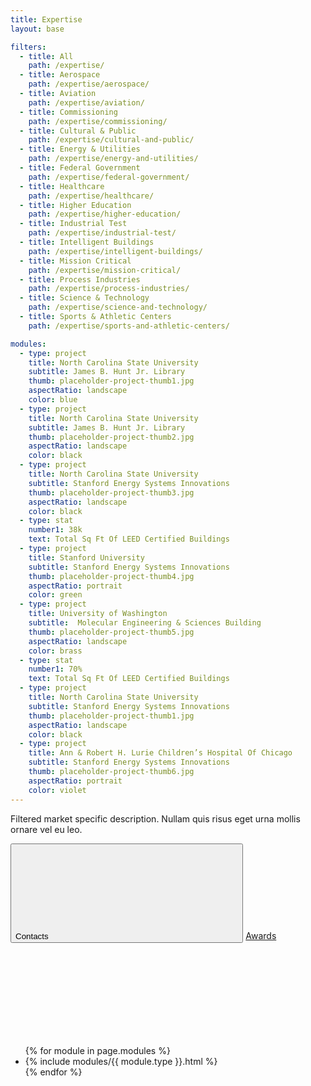 ```yaml
---
title: Expertise
layout: base

filters:
  - title: All
    path: /expertise/
  - title: Aerospace
    path: /expertise/aerospace/
  - title: Aviation
    path: /expertise/aviation/
  - title: Commissioning
    path: /expertise/commissioning/
  - title: Cultural & Public
    path: /expertise/cultural-and-public/
  - title: Energy & Utilities
    path: /expertise/energy-and-utilities/
  - title: Federal Government
    path: /expertise/federal-government/
  - title: Healthcare
    path: /expertise/healthcare/
  - title: Higher Education
    path: /expertise/higher-education/
  - title: Industrial Test
    path: /expertise/industrial-test/
  - title: Intelligent Buildings
    path: /expertise/intelligent-buildings/
  - title: Mission Critical
    path: /expertise/mission-critical/
  - title: Process Industries
    path: /expertise/process-industries/
  - title: Science & Technology
    path: /expertise/science-and-technology/
  - title: Sports & Athletic Centers
    path: /expertise/sports-and-athletic-centers/

modules:
  - type: project
    title: North Carolina State University
    subtitle: James B. Hunt Jr. Library
    thumb: placeholder-project-thumb1.jpg 
    aspectRatio: landscape 
    color: blue
  - type: project
    title: North Carolina State University
    subtitle: James B. Hunt Jr. Library
    thumb: placeholder-project-thumb2.jpg
    aspectRatio: landscape 
    color: black
  - type: project
    title: North Carolina State University
    subtitle: Stanford Energy Systems Innovations
    thumb: placeholder-project-thumb3.jpg
    aspectRatio: landscape 
    color: black
  - type: stat
    number1: 38k
    text: Total Sq Ft Of LEED Certified Buildings
  - type: project
    title: Stanford University
    subtitle: Stanford Energy Systems Innovations
    thumb: placeholder-project-thumb4.jpg
    aspectRatio: portrait 
    color: green
  - type: project
    title: University of Washington
    subtitle:  Molecular Engineering & Sciences Building
    thumb: placeholder-project-thumb5.jpg
    aspectRatio: landscape 
    color: brass
  - type: stat
    number1: 70%
    text: Total Sq Ft Of LEED Certified Buildings
  - type: project
    title: North Carolina State University
    subtitle: Stanford Energy Systems Innovations
    thumb: placeholder-project-thumb1.jpg
    aspectRatio: landscape
    color: black
  - type: project
    title: Ann & Robert H. Lurie Children’s Hospital Of Chicago
    subtitle: Stanford Energy Systems Innovations
    thumb: placeholder-project-thumb6.jpg
    aspectRatio: portrait
    color: violet
---
```

<div class="masonry-grid">
  <div class="masonry-sizer"></div>
  <div class="masonry-item page-description">
    <p>Filtered market specific description. Nullam quis risus eget urna mollis ornare vel eu leo.</p>
    <div class="buttons">
      <button class="contacts-open corner-button button">
        <span>Contacts</span>
        <svg class="icon icon-plus "><use xlink:href="#icon-plus" /></svg>
      </button>
      <a class="corner-button button" href="/awards/">
        <span>Awards</span>
        <svg class="icon icon-right-arrow"><use xlink:href="#icon-right-arrow" /></svg>
      </a>
    </div>
  </div>
  <ul class="semantic-only-list">
    {% for module in page.modules %}
    <li class="masonry-item">
      {% include modules/{{ module.type }}.html %}
    </li>
    {% endfor %}
  </ul>
</div>